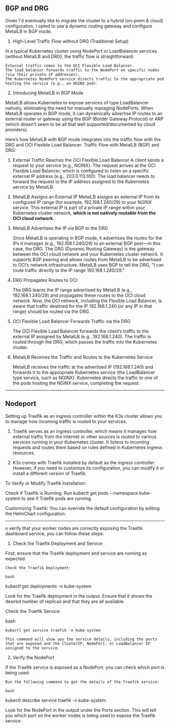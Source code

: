 ## BGP and DRG

Given I'd eventually like to migrate the cluster to a hybrid (on-prem & cloud) configuration, I opted to use a dynamic routing gateway and configure MetalLB in BGP mode.

1. High-Level Traffic Flow without DRG (Traditional Setup)

In a typical Kubernetes cluster using NodePort or LoadBalancer services (without MetalLB and DRG), the traffic flow is straightforward:

    External traffic comes to the OCI Flexible Load Balancer.
    The load balancer forwards traffic to the NodePort on specific nodes (via their private IP addresses).
    The Kubernetes NodePort service directs traffic to the appropriate pod hosting the service (e.g., an NGINX pod).

2. Introducing MetalLB in BGP Mode

MetalLB allows Kubernetes to expose services of type LoadBalancer natively, eliminating the need for manually managing NodePorts. When MetalLB operates in BGP mode, it can dynamically advertise IP routes to an external router or gateway using the BGP (Border Gateway Protocol) or ARP (which doesn't seem to be all that well supported/documented by cloud providers).

Here’s how MetalLB with BGP mode integrates into the traffic flow with the DRG and OCI Flexible Load Balancer:
Traffic Flow with MetalLB (BGP) and DRG:

1. External Traffic Reaches the OCI Flexible Load Balancer
    A client sends a request to your service (e.g., NGINX).
    The request arrives at the OCI Flexible Load Balancer, which is configured to listen on a specific external IP address (e.g., 203.0.113.100).
    The load balancer needs to forward the request to the IP address assigned to the Kubernetes service by MetalLB.

2. MetalLB Assigns an External IP
    MetalLB assigns an external IP from its configured IP range (for example, 192.168.1.240/29) to your NGINX service.
    This external IP is part of a private IP range within your Kubernetes cluster network, **which is not natively routable from the OCI cloud network.**

3. MetalLB Advertises the IP via BGP to the DRG

    Since MetalLB is operating in BGP mode, it advertises the routes for the IPs it manages (e.g., 192.168.1.240/29) to an external BGP peer—in this case, the DRG.
    The DRG (Dynamic Routing Gateway) is the gateway between the OCI cloud network and your Kubernetes cluster network. It supports BGP peering and allows routes from MetalLB to be advertised to OCI’s network infrastructure.
    MetalLB uses BGP to tell the DRG, "I can route traffic directly to the IP range 192.168.1.240/29."

4. DRG Propagates Routes to OCI

    The DRG learns the IP range advertised by MetalLB (e.g., 192.168.1.240/29) and propagates these routes to the OCI cloud network.
    Now, the OCI network, including the Flexible Load Balancer, is aware that traffic destined for the IP 192.168.1.240 (or any IP in that range) should be routed via the DRG.

5. OCI Flexible Load Balancer Forwards Traffic via the DRG

    The OCI Flexible Load Balancer forwards the client’s traffic to the external IP assigned by MetalLB (e.g., 192.168.1.240).
    The traffic is routed through the DRG, which passes the traffic into the Kubernetes cluster.

6. MetalLB Receives the Traffic and Routes to the Kubernetes Service

    MetalLB receives the traffic at the advertised IP (192.168.1.240) and forwards it to the appropriate Kubernetes service (the LoadBalancer type service, such as NGINX).
    Kubernetes directs the traffic to one of the pods hosting the NGINX service, completing the request.

---

## Nodeport

Setting up Traefik as an ingress controller within the K3s cluster allows you to manage how incoming traffic is routed to your services. 

1. Traefik serves as an ingress controller, which means it manages how external traffic from the internet or other sources is routed to various services running in your Kubernetes cluster. It listens to incoming requests and routes them based on rules defined in Kubernetes ingress resources.

2. K3s comes with Traefik installed by default as the ingress controller. However, if you need to customize its configuration, you can modify it or install a different version of Traefik.

To Verify or Modify Traefik Installation:

Check if Traefik is Running:
    Run kubectl get pods --namespace kube-system to see if Traefik pods are running.

Customizing Traefik:
    You can override the default configuration by editing the HelmChart configuration:

----

o verify that your worker nodes are correctly exposing the Traefik dashboard service, you can follow these steps:
1. Check the Traefik Deployment and Service

First, ensure that the Traefik deployment and service are running as expected.

    Check the Traefik Deployment:

    bash

kubectl get deployments -n kube-system

Look for the Traefik deployment in the output. Ensure that it shows the desired number of replicas and that they are all available.

Check the Traefik Service:

bash

    kubectl get service traefik -n kube-system

    This command will show you the service details, including the ports that are exposed and the ClusterIP, NodePort, or LoadBalancer IP assigned to the service.

2. Verify the NodePort

If the Traefik service is exposed as a NodePort, you can check which port is being used:

    Run the following command to get the details of the Traefik service:

    bash

kubectl describe service traefik -n kube-system

Look for the NodePort in the output under the Ports section. This will tell you which port on the worker nodes is being used to expose the Traefik service.